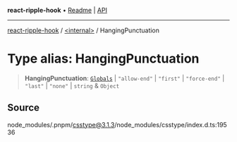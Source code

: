 **react-ripple-hook** • [Readme](../../README.md) \| [API](../../globals.md)

---

[react-ripple-hook](../../README.md) / [\<internal\>](../README.md) / HangingPunctuation

# Type alias: HangingPunctuation

> **HangingPunctuation**: [`Globals`](Globals.md) \| `"allow-end"` \| `"first"` \| `"force-end"` \| `"last"` \| `"none"` \| `string` & `Object`

## Source

node_modules/.pnpm/csstype@3.1.3/node_modules/csstype/index.d.ts:19536
